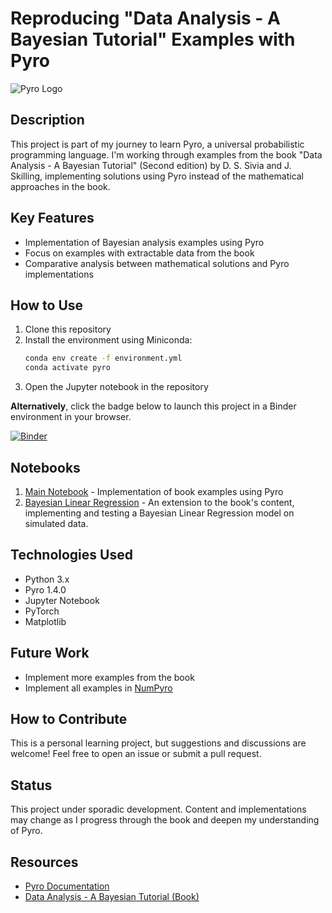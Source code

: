 # Reproducing "Data Analysis - A Bayesian Tutorial" Examples with Pyro

![Pyro Logo](https://pyro.ai/img/pyro_logo.png)

## Description
This project is part of my journey to learn Pyro, a universal probabilistic programming language. I'm working through examples from the book "Data Analysis - A Bayesian Tutorial" (Second edition) by D. S. Sivia and J. Skilling, implementing solutions using Pyro instead of the mathematical approaches in the book.

## Key Features
- Implementation of Bayesian analysis examples using Pyro
- Focus on examples with extractable data from the book
- Comparative analysis between mathematical solutions and Pyro implementations

## How to Use
1. Clone this repository
2. Install the environment using Miniconda:
   ```bash
   conda env create -f environment.yml
   conda activate pyro
   ```
3. Open the Jupyter notebook in the repository

**Alternatively**, click the badge below to launch this project in a Binder environment in your browser.

[![Binder](https://mybinder.org/badge_logo.svg)](https://mybinder.org/v2/gh/mengqvist/data_analysis_sivia/HEAD)

## Notebooks
1. [Main Notebook](https://github.com/mengqvist/data_analysis_sivia/blob/master/data_analysis_sivia.ipynb) - Implementation of book examples using Pyro
2. [Bayesian Linear Regression](https://github.com/mengqvist/data_analysis_sivia/blob/master/bayesian_linear_regression.ipynb) - An extension to the book's content, implementing and testing a Bayesian Linear Regression model on simulated data.

## Technologies Used
- Python 3.x
- Pyro 1.4.0
- Jupyter Notebook
- PyTorch
- Matplotlib

## Future Work
- Implement more examples from the book
- Implement all examples in [NumPyro](https://num.pyro.ai/en/latest/index.html)

## How to Contribute
This is a personal learning project, but suggestions and discussions are welcome! Feel free to open an issue or submit a pull request.

## Status
This project under sporadic development. Content and implementations may change as I progress through the book and deepen my understanding of Pyro.

## Resources
- [Pyro Documentation](https://pyro.ai/)
- [Data Analysis - A Bayesian Tutorial (Book)](https://global.oup.com/academic/product/data-analysis-9780198568315)
